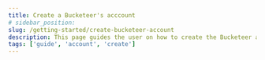 ```yaml
---
title: Create a Bucketeer's acccount
# sidebar_position: 
slug: /getting-started/create-bucketeer-account
description: This page guides the user on how to create the Bucketeer account.
tags: ['guide', 'account', 'create']
---
```



